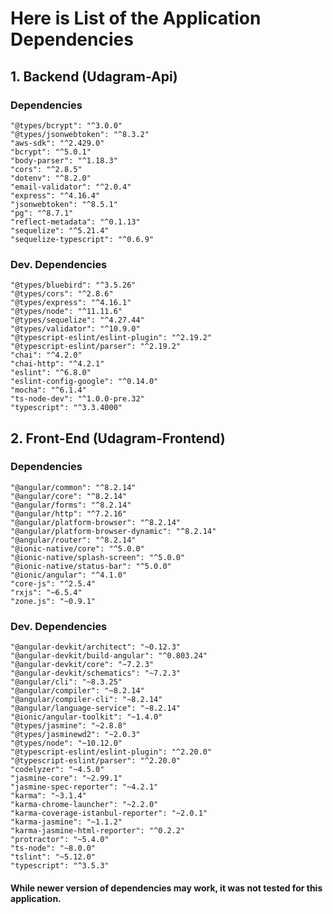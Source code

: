 # Here is List of the Application Dependencies

## 1. Backend (Udagram-Api)
### Dependencies

    "@types/bcrypt": "^3.0.0"
    "@types/jsonwebtoken": "^8.3.2"
    "aws-sdk": "^2.429.0"
    "bcrypt": "^5.0.1"
    "body-parser": "^1.18.3"
    "cors": "^2.8.5"
    "dotenv": "^8.2.0"
    "email-validator": "^2.0.4"
    "express": "^4.16.4"
    "jsonwebtoken": "^8.5.1"
    "pg": "^8.7.1"
    "reflect-metadata": "^0.1.13"
    "sequelize": "^5.21.4"
    "sequelize-typescript": "^0.6.9"

### Dev. Dependencies

    "@types/bluebird": "^3.5.26"
    "@types/cors": "^2.8.6"
    "@types/express": "^4.16.1"
    "@types/node": "^11.11.6"
    "@types/sequelize": "^4.27.44"
    "@types/validator": "^10.9.0"
    "@typescript-eslint/eslint-plugin": "^2.19.2"
    "@typescript-eslint/parser": "^2.19.2"
    "chai": "^4.2.0"
    "chai-http": "^4.2.1"
    "eslint": "^6.8.0"
    "eslint-config-google": "^0.14.0"
    "mocha": "^6.1.4"
    "ts-node-dev": "^1.0.0-pre.32"
    "typescript": "^3.3.4000"


## 2. Front-End (Udagram-Frontend)
### Dependencies
    "@angular/common": "^8.2.14"
    "@angular/core": "^8.2.14"
    "@angular/forms": "^8.2.14"
    "@angular/http": "^7.2.16"
    "@angular/platform-browser": "^8.2.14"
    "@angular/platform-browser-dynamic": "^8.2.14"
    "@angular/router": "^8.2.14"
    "@ionic-native/core": "^5.0.0"
    "@ionic-native/splash-screen": "^5.0.0"
    "@ionic-native/status-bar": "^5.0.0"
    "@ionic/angular": "^4.1.0"
    "core-js": "^2.5.4"
    "rxjs": "~6.5.4"
    "zone.js": "~0.9.1"

### Dev. Dependencies
    "@angular-devkit/architect": "~0.12.3"
    "@angular-devkit/build-angular": "^0.803.24"
    "@angular-devkit/core": "~7.2.3"
    "@angular-devkit/schematics": "~7.2.3"
    "@angular/cli": "~8.3.25"
    "@angular/compiler": "~8.2.14"
    "@angular/compiler-cli": "~8.2.14"
    "@angular/language-service": "~8.2.14"
    "@ionic/angular-toolkit": "~1.4.0"
    "@types/jasmine": "~2.8.8"
    "@types/jasminewd2": "~2.0.3"
    "@types/node": "~10.12.0"
    "@typescript-eslint/eslint-plugin": "^2.20.0"
    "@typescript-eslint/parser": "^2.20.0"
    "codelyzer": "~4.5.0"
    "jasmine-core": "~2.99.1"
    "jasmine-spec-reporter": "~4.2.1"
    "karma": "~3.1.4"
    "karma-chrome-launcher": "~2.2.0"
    "karma-coverage-istanbul-reporter": "~2.0.1"
    "karma-jasmine": "~1.1.2"
    "karma-jasmine-html-reporter": "^0.2.2"
    "protractor": "~5.4.0"
    "ts-node": "~8.0.0"
    "tslint": "~5.12.0"
    "typescript": "^3.5.3"


#### While newer version of dependencies may work, it was not tested for this application.